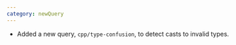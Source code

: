 ```yaml
---
category: newQuery
---
```

* Added a new query, `cpp/type-confusion`, to detect casts to invalid types.